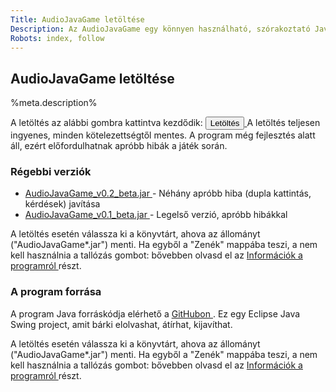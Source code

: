 ```yaml
---
Title: AudioJavaGame letöltése
Description: Az AudioJavaGame egy könnyen használható, szórakoztató Java alapú zenei kvízjáték. A játék a saját média állományaid felhasználásával tesz fel kérdéseket kedvenc zenéidről. Ezen az oldalon töltheted le.
Robots: index, follow
---
```


## AudioJavaGame letöltése

%meta.description%

A letöltés az alábbi gombra kattintva kezdődik:
<a href="%base_url%/AudioJavaGame_v0.2_beta.jar">
	<button class="btn" title="AudioJavaGame letöltése"> Letöltés </button>
</a>
A letöltés teljesen ingyenes, minden kötelezettségtől mentes. A program még fejlesztés alatt áll, ezért előfordulhatnak apróbb hibák a játék során.

### Régebbi verziók 
<ul>
   <li>  <a href="%base_url%/AudioJavaGame_v0.2_beta.jar"> AudioJavaGame_v0.2_beta.jar </a> - Néhány apróbb hiba (dupla kattintás, kérdések) javítása </li>
   <li> <a href="%base_url%/AudioJavaGame_v0.1_beta.jar"> AudioJavaGame_v0.1_beta.jar </a> - Legelső verzió, apróbb hibákkal </li> 
</ul>

A letöltés esetén válassza ki a könyvtárt, ahova az állományt ("AudioJavaGame*.jar") menti. Ha egyből a "Zenék" mappába teszi, a nem kell használnia a tallózás gombot: bővebben olvasd el az <a href="../info"> Információk a programról </a> részt.

### A program forrása

A program Java forráskódja elérhető a <a href="http://github.com/strahlistvan/AudioJavaGame" target="_blank"> GitHubon </a>. Ez egy Eclipse Java Swing project, amit bárki elolvashat, átírhat, kijavíthat.

A letöltés esetén válassza ki a könyvtárt, ahova az állományt ("AudioJavaGame*.jar") menti. Ha egyből a "Zenék" mappába teszi, a nem kell használnia a tallózás gombot: bővebben olvasd el az <a href="../info"> Információk a programról </a> részt.
